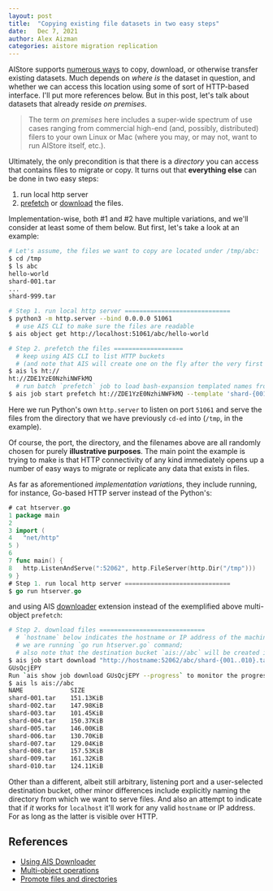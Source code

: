 ```yaml
---
layout: post
title:  "Copying existing file datasets in two easy steps"
date:   Dec 7, 2021
author: Alex Aizman
categories: aistore migration replication
---
```


AIStore supports [numerous ways](https://github.com/NVIDIA/aistore/blob/master/docs/overview.md#existing-datasets) to copy, download, or otherwise transfer existing datasets. Much depends on *where is* the dataset in question, and whether we can access this location using some of sort of HTTP-based interface. I'll put more references below. But in this post, let's talk about datasets that already reside *on premises*.

> The term *on premises* here includes a super-wide spectrum of use cases ranging from commercial high-end (and, possibly, distributed) filers to your own Linux or Mac (where you may, or may not, want to run AIStore itself, etc.).

Ultimately, the only precondition is that there is a *directory* you can access that contains files to migrate or copy. It turns out that **everything else** can be done in two easy steps:

1) run local http server
2) [prefetch](https://github.com/NVIDIA/aistore/blob/master/docs/cli/object.md#operations-on-lists-and-ranges) or [download](https://github.com/NVIDIA/aistore/blob/master/docs/downloader.md) the files.

Implementation-wise, both #1 and #2 have multiple variations, and we'll consider at least some of them below. But first, let's take a look at an example:

```bash
# Let's assume, the files we want to copy are located under /tmp/abc:
$ cd /tmp
$ ls abc
hello-world
shard-001.tar
...
shard-999.tar

# Step 1. run local http server =============================
$ python3 -m http.server --bind 0.0.0.0 51061
  # use AIS CLI to make sure the files are readable
$ ais object get http://localhost:51061/abc/hello-world

# Step 2. prefetch the files ===================
  # keep using AIS CLI to list HTTP buckets
  # (and note that AIS will create one on the fly after the very first successful `GET`)
$ ais ls ht://
ht://ZDE1YzE0NzhiNWFkMQ
  # run batch `prefetch` job to load bash-expansion templated names from this bucket
$ ais job start prefetch ht://ZDE1YzE0NzhiNWFkMQ --template 'shard-{001..999}.tar'
```

Here we run Python's own `http.server` to listen on port `51061` and serve the files from the directory that we have previously `cd-ed` into (`/tmp`, in the example).

Of course, the port, the directory, and the filenames above are all randomly chosen for purely **illustrative purposes**. The main point the example is trying to make is that HTTP connectivity of any kind immediately opens up a number of easy ways to migrate or replicate any data that exists in files.  

As far as aforementioned *implementation variations*, they include running, for instance, Go-based HTTP server instead of the Python's:

```go
# cat htserver.go
1 package main
2
3 import (
4 	"net/http"
5 )
6
7 func main() {
8 	http.ListenAndServe(":52062", http.FileServer(http.Dir("/tmp")))
9 }
# Step 1. run local http server =============================
$ go run htserver.go
```

 and using AIS [downloader](https://github.com/NVIDIA/aistore/blob/master/docs/downloader.md) extension instead of the exemplified above multi-object `prefetch`:

```bash
# Step 2. download files =============================
  # `hostname` below indicates the hostname or IP address of the machine where
  # we are running `go run htserver.go` command;
  # also note that the destination bucket `ais://abc` will be created iff it doesn't exist
$ ais job start download "http://hostname:52062/abc/shard-{001..010}.tar" ais://abc
GUsQcjEPY
Run `ais show job download GUsQcjEPY --progress` to monitor the progress.
$ ais ls ais://abc
NAME             SIZE
shard-001.tar    151.13KiB
shard-002.tar    147.98KiB
shard-003.tar    101.45KiB
shard-004.tar    150.37KiB
shard-005.tar    146.00KiB
shard-006.tar    130.70KiB
shard-007.tar    129.04KiB
shard-008.tar    157.53KiB
shard-009.tar    161.32KiB
shard-010.tar    124.11KiB
```

Other than a different, albeit still arbitrary, listening port and a user-selected destination bucket, other minor differences include explicitly naming the directory from which we want to serve files. And also an attempt to indicate that if *it* works for `localhost` it'll work for any valid `hostname` or IP address. For as long as the latter is visible over HTTP.

## References

* [Using AIS Downloader](https://github.com/NVIDIA/aistore/blob/master/docs/cli/download.md)
* [Multi-object operations](https://github.com/NVIDIA/aistore/blob/master/docs/cli/object.md#operations-on-lists-and-ranges)
* [Promote files and directories](https://github.com/NVIDIA/aistore/blob/master/docs/cli/object.md#promote-files-and-directories)
